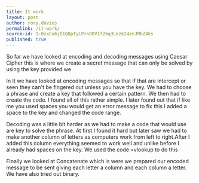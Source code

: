 ```yaml
---
title: It work
layout: post
author: rory.davies
permalink: /it-work/
source-id: 1-0zxCa6jD1Q8pTyLPrnOOV1f26q3Lkzk24enJMbZ4ks
published: true
---
```

So far we have looked at encoding and decoding messages using Caesar Cipher this is where we create a secret message that can only be solved by using the key provided we 

In It we have looked at encoding messages so that if that are intercept or seen they can't be fingered out unless you have the key. We had to choose a phrase and create a key that followed a certain pattern. We then had to create the code. I found all of this rather simple. I later found out that if like me you used spaces you would get an error message to fix this I added a space to the key and changed the code range.

Decoding was a little bit harder as we had to make a code that would use are key to solve the phrase. At first I found it hard but later saw we had to make another column of letters as computers work from left to right.After I added this column everything seemed to work well and unlike before I already had spaces on the key. We used the code =vlookup to do this

Finally we looked at Concatenate which is were we prepared our encoded message to be sent giving each letter a column and each column a letter. We have also tried out binary.

